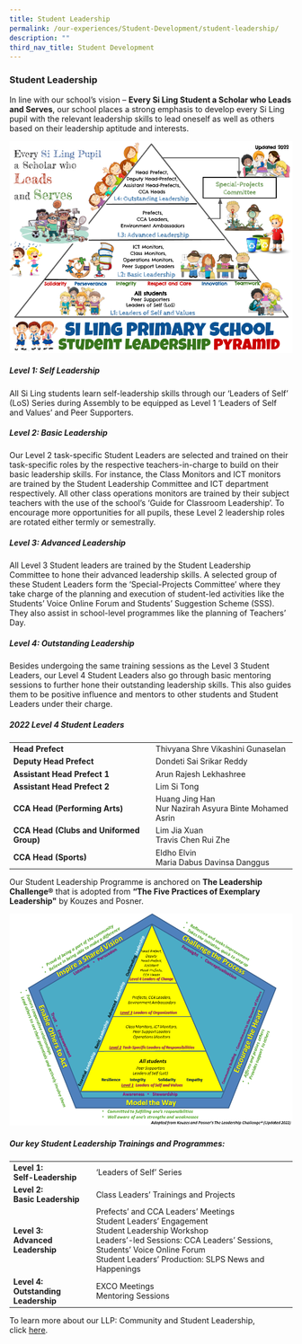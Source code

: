 ```yaml
---
title: Student Leadership
permalink: /our-experiences/Student-Development/student-leadership/
description: ""
third_nav_title: Student Development
---
```

### **Student Leadership**

In line with our school’s vision – **Every Si Ling Student a Scholar who Leads and Serves**, our school places a strong emphasis to develop every Si Ling pupil with the relevant leadership skills to lead oneself as well as others based on their leadership aptitude and interests.

![Student Leadership Pyramid](/images/Our%20Experiences/Student%20Development/sd2.png)

##### Level 1: Self Leadership

All Si Ling students learn self-leadership skills through our ‘Leaders of Self’ (LoS) Series during Assembly to be equipped as Level 1 ‘Leaders of Self and Values’ and Peer Supporters.

##### Level 2: Basic Leadership

Our Level 2 task-specific Student Leaders are selected and trained on their task-specific roles by the respective teachers-in-charge to build on their basic leadership skills. For instance, the Class Monitors and ICT monitors are trained by the Student Leadership Committee and ICT department respectively. All other class operations monitors are trained by their subject teachers with the use of the school’s ‘Guide for Classroom Leadership’. To encourage more opportunities for all pupils, these Level 2 leadership roles are rotated either termly or semestrally.

##### Level 3: Advanced Leadership

All Level 3 Student leaders are trained by the Student Leadership Committee to hone their advanced leadership skills. A selected group of these Student Leaders form the ‘Special-Projects Committee’ where they take charge of the planning and execution of student-led activities like the Students’ Voice Online Forum and Students’ Suggestion Scheme (SSS). They also assist in school-level programmes like the planning of Teachers’ Day.

##### Level 4: Outstanding Leadership

Besides undergoing the same training sessions as the Level 3 Student Leaders, our Level 4 Student Leaders also go through basic mentoring sessions to further hone their outstanding leadership skills. This also guides them to be positive influence and mentors to other students and Student Leaders under their charge.

##### 2022 Level 4 Student Leaders

|  |  |
|---|---|
| **Head Prefect** | Thivyana Shre Vikashini Gunaselan |
| **Deputy Head Prefect** | Dondeti Sai Srikar Reddy |
| **Assistant Head Prefect 1** | Arun Rajesh Lekhashree |
| **Assistant Head Prefect 2** | Lim Si Tong |
| **CCA Head (Performing Arts)** | Huang Jing Han<br>Nur Nazirah Asyura Binte Mohamed Asrin |
| **CCA Head (Clubs and Uniformed Group)** | Lim Jia Xuan<br>Travis Chen Rui Zhe |
| **CCA Head (Sports)** | Eldho Elvin<br>Maria Dabus Davinsa Danggus |

Our Student Leadership Programme is anchored on **The Leadership Challenge®** that is adopted from **“The Five Practices of Exemplary Leadership"** by Kouzes and Posner.

![The Leadership Challenge Model, adapted from The Five Practices of Exemplary Leadership](/images/Our%20Experiences/Student%20Development/sd3.png)

##### Our key Student Leadership Trainings and Programmes:

|  |  |
|---|---|
| **Level 1:<br>Self-Leadership** | ‘Leaders of Self’ Series |
| **Level 2:<br>Basic Leadership** | Class Leaders’ Trainings and Projects |
| **Level 3:<br>Advanced Leadership** | Prefects’ and CCA Leaders’ Meetings<br>Student Leaders’ Engagement<br>Student Leadership Workshop<br>Leaders’-led Sessions: CCA Leaders’ Sessions, Students’ Voice Online Forum<br>Student Leaders’ Production: SLPS News and Happenings |
| **Level 4:<br>Outstanding Leadership** | EXCO Meetings<br>Mentoring Sessions |

To learn more about our LLP: Community and Student Leadership, click [here](/signature-programmes/LLP/).